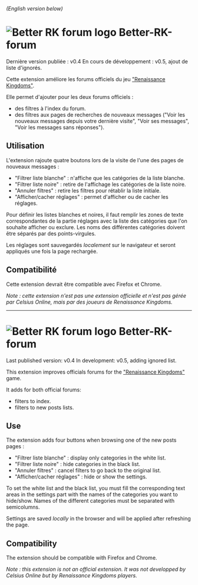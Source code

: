 *(English version below)*

# ![Better RK forum logo](https://i14.servimg.com/u/f14/11/97/33/52/icon4810.png) Better-RK-forum 
Dernière version publiée : v0.4
En cours de développement : v0.5, ajout de liste d'ignorés.

Cette extension améliore les forums officiels du jeu ["Renaissance Kingdoms"](https://www.renaissancekingdoms.com).

Elle permet d'ajouter pour les deux forums officiels :

* des filtres à l'index du forum.
* des filtres aux pages de recherches de nouveaux messages ("Voir les nouveaux messages depuis votre dernière visite", "Voir ses messages", "Voir les messages sans réponses").

## Utilisation
L'extension rajoute quatre boutons lors de la visite de l'une des pages de nouveaux messages :

* "Filtrer liste blanche" : n'affiche que les catégories de la liste blanche.
* "Filtrer liste noire" : retire de l'affichage les catégories de la liste noire.
* "Annuler filtres" : retire les filtres pour rétablir la liste initiale. 
* "Afficher/cacher réglages" : permet d'afficher ou de cacher les réglages. 

Pour définir les listes blanches et noires, il faut remplir les zones de texte correspondantes de la partie réglages avec la liste des catégories que l'on souhaite afficher ou exclure. Les noms des différentes catégories doivent être séparés par des points-virgules. 

Les réglages sont sauvegardés *localement* sur le navigateur et seront appliqués une fois la page rechargée. 

## Compatibilité
Cette extension devrait être compatible avec Firefox et Chrome.

*Note : cette extension n'est pas une extension officielle et n'est pas gérée par Celsius Online, mais par des joueurs de Renaissance Kingdoms.*

---
# ![Better RK forum logo](https://i14.servimg.com/u/f14/11/97/33/52/icon4810.png) Better-RK-forum
Last published version: v0.4
In development: v0.5, adding ignored list.

This extension improves officials forums for the ["Renaissance Kingdoms"](https://www.renaissancekingdoms.com) game. 

It adds for both official forums:

* filters to index.
* filters to new posts lists.

## Use
The extension adds four buttons when browsing one of the new posts pages :

* "Filtrer liste blanche" : display only categories in the white list. 
* "Filtrer liste noire" : hide categories in the black list.
* "Annuler filtres" : cancel filters to go back to the original list.
* "Afficher/cacher réglages" : hide or show the settings. 

To set the white list and the black list, you must fill the corresponding text areas in the settings part with the names of the categories you want to hide/show. Names of the different categories must be separated with semicolumns.

Settings are saved *locally* in the browser and will be applied after refreshing the page. 

## Compatibility
The extension should be compatible with Firefox and Chrome.

*Note : this extension is not an official extension. It was not developped by Celsius Online but by Renaissance Kingdoms players.*
